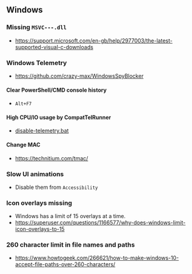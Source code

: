 ## Windows
### Missing `MSVC---.dll`
- https://support.microsoft.com/en-gb/help/2977003/the-latest-supported-visual-c-downloads

### Windows Telemetry
- https://github.com/crazy-max/WindowsSpyBlocker

#### Clear PowerShell/CMD console history
- `Alt+F7`

#### High CPU/IO usage by CompatTelRunner
- [disable-telemetry.bat](scripts/disable-telemetry.bat)

#### Change MAC
- https://technitium.com/tmac/

### Slow UI animations
- Disable them from `Accessibility`

### Icon overlays missing
- Windows has a limit of 15 overlays at a time.
- https://superuser.com/questions/1166577/why-does-windows-limit-icon-overlays-to-15

### 260 character limit in file names and paths
- https://www.howtogeek.com/266621/how-to-make-windows-10-accept-file-paths-over-260-characters/